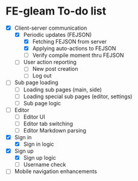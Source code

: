 # FE-gleam To-do list

-   [x] Client-server communication
    -   [x] Periodic updates (FEJSON)
        -   [x] Fetching FEJSON from server
        -   [x] Applying auto-actions to FEJSON
        -   [ ] Verify compile moment thru FEJSON
    -   [ ] User action reporting
        -   [ ] New post creation
        -   [ ] Log out
-   [ ] Sub page loading
    -   [ ] Loading sub pages (main, side)
    -   [ ] Loading special sub pages (editor, settings)
    -   [ ] Sub page logic
-   [ ] Editor
    -   [ ] Editor UI
    -   [ ] Editor tab switching
    -   [ ] Editor Markdown parsing
-   [x] Sign in
    -   [x] Sign in logic
-   [x] Sign up
    -   [x] Sign up logic
    -   [ ] Username check
-   [ ] Mobile navigation enhancements
